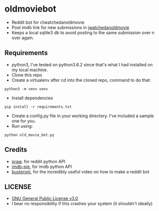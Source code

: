 # oldmoviebot
* Reddit bot for r/iwatchedanoldmovie
* Post imdb link for new submissions in [iwatchedanoldmovie](https://www.reddit.com/r/iwatchedanoldmovie)
* Keeps a local sqlite3 db to avoid posting to the same submission over n over again.

## Requirements
* python3, I've tested on python3.6.2 since that's what I had installed on my local machine.
* Clone this repo
* Create a virtualenv after cd into the cloned repo, command to do that:

```python3 -m venv venv```

* Install dependencies

```
pip install -r requirements.txt
```
* Create a config.py file in your working directory. I've included a sample one for you.
* Run using:

```
python old_movie_bot.py
```

## Credits
* [praw](https://praw.readthedocs.io/en/latest/), for reddit python API
* [imdb-pie](https://github.com/richardasaurus/imdb-pie), for imdb python API
* [busteroni](https://www.youtube.com/user/busterroni11), for the incredibly useful video on how to make a reddit bot

## LICENSE
* [GNU General Public License v3.0](https://github.com/vihu/oldmoviebot/blob/master/LICENSE)
* I bear no responsibility if this crashes your system (it shouldn't ideally)